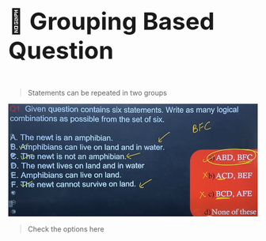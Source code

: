 <p style="font-size: 3rem"><strong>🌟 Grouping Based Question</strong></p>

> Statements can be repeated in two groups
> 

![group q1](src/groupq1.png)
> Check the options here